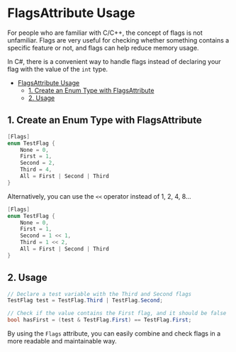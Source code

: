 # FlagsAttribute Usage

For people who are familiar with C/C++, the concept of flags is not unfamiliar. Flags are very useful for checking whether something contains a specific feature or not, and flags can help reduce memory usage.

In C#, there is a convenient way to handle flags instead of declaring your flag with the value of the `int` type.

- [FlagsAttribute Usage](#flagsattribute-usage)
  - [1. Create an Enum Type with FlagsAttribute](#1-create-an-enum-type-with-flagsattribute)
  - [2. Usage](#2-usage)

## 1. Create an Enum Type with FlagsAttribute

```c#
[Flags]
enum TestFlag {
    None = 0,
    First = 1,
    Second = 2,
    Third = 4,
    All = First | Second | Third
}
```

Alternatively, you can use the `<<` operator instead of 1, 2, 4, 8...

```c#
[Flags]
enum TestFlag {
    None = 0,
    First = 1,
    Second = 1 << 1,
    Third = 1 << 2,
    All = First | Second | Third
}
```

## 2. Usage

```c#
// Declare a test variable with the Third and Second flags
TestFlag test = TestFlag.Third | TestFlag.Second;

// Check if the value contains the First flag, and it should be false
bool hasFirst = (test & TestFlag.First) == TestFlag.First;
```

By using the `Flags` attribute, you can easily combine and check flags in a more readable and maintainable way.
